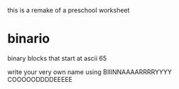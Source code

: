 this is a remake of a preschool worksheet

# binario

binary blocks that start at ascii 65

write your very own name using BIIINNAAAARRRRYYYY COOOOODDDDEEEEE
